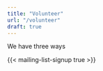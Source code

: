 ```yaml
---
title: "Volunteer"
url: "/volunteer"
draft: true
---
```


We have three ways 

{{< mailing-list-signup true >}}

